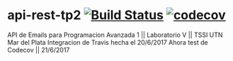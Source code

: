 # api-rest-tp2 [![Build Status](https://travis-ci.org/SantiBlanc87/api-rest-tp2.svg?branch=master)](https://travis-ci.org/SantiBlanc87/api-rest-tp2) [![codecov](https://codecov.io/gh/SantiBlanc87/api-rest-tp2/branch/master/graph/badge.svg)](https://codecov.io/gh/SantiBlanc87/api-rest-tp2)
API de Emails para Programacion Avanzada 1 || Laboratorio V || TSSI UTN Mar del Plata
Integracion de Travis hecha el 20/6/2017
Ahora test de Codecov || 21/6/2017
